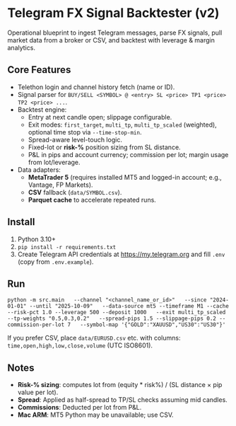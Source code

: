 # Telegram FX Signal Backtester (v2)

Operational blueprint to ingest Telegram messages, parse FX signals, pull market data from a broker or CSV, and backtest with leverage & margin analytics.

## Core Features
- Telethon login and channel history fetch (name or ID).
- Signal parser for `BUY/SELL <SYMBOL> @ <entry> SL <price> TP1 <price> TP2 <price> ...`.
- Backtest engine:
  - Entry at next candle open; slippage configurable.
  - Exit modes: `first_target`, `multi_tp`, `multi_tp_scaled` (weighted), optional time stop via `--time-stop-min`.
  - Spread-aware level-touch logic.
  - Fixed-lot or **risk-%** position sizing from SL distance.
  - P&L in pips and account currency; commission per lot; margin usage from lot/leverage.
- Data adapters:
  - **MetaTrader 5** (requires installed MT5 and logged-in account; e.g., Vantage, FP Markets).
  - **CSV** fallback (`data/SYMBOL.csv`).
  - **Parquet cache** to accelerate repeated runs.

## Install
1. Python 3.10+
2. `pip install -r requirements.txt`
3. Create Telegram API credentials at https://my.telegram.org and fill `.env` (copy from `.env.example`).

## Run
```
python -m src.main   --channel "<channel_name_or_id>"   --since "2024-01-01" --until "2025-10-09"   --data-source mt5 --timeframe M1 --cache   --risk-pct 1.0 --leverage 500 --deposit 1000   --exit multi_tp_scaled --tp-weights "0.5,0.3,0.2"   --spread-pips 1.5 --slippage-pips 0.2 --commission-per-lot 7   --symbol-map '{"GOLD":"XAUUSD","US30":"US30"}'
```
If you prefer CSV, place `data/EURUSD.csv` etc. with columns: `time,open,high,low,close,volume` (UTC ISO8601).

## Notes
- **Risk-% sizing**: computes lot from (equity * risk%) / (SL distance × pip value per lot).
- **Spread**: Applied as half-spread to TP/SL checks assuming mid candles.
- **Commissions**: Deducted per lot from P&L.
- **Mac ARM**: MT5 Python may be unavailable; use CSV.
